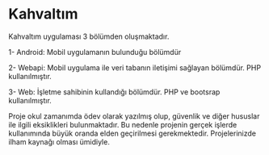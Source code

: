# Kahvaltım
 
Kahvaltım uygulaması 3 bölümden oluşmaktadır.

1- Android: Mobil uygulamanın bulunduğu bölümdür

2- Webapi: Mobil uygulama ile veri tabanın iletişimi sağlayan bölümdür. PHP kullanılmıştır.

3- Web: İşletme sahibinin kullandığı bölümdür. PHP ve bootsrap kullanılmıştır.

Proje okul zamanımda ödev olarak yazılmış olup, güvenlik ve diğer hususlar ile ilgili eksiklikleri bulunmaktadır. Bu nedenle projenin gerçek işlerde kullanımında büyük oranda elden geçirilmesi gerekmektedir. Projelerinizde ilham kaynağı olması ümidiyle.
 
